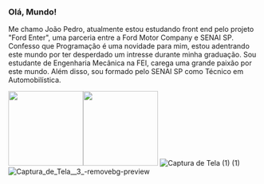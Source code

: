 ### Olá, Mundo!
Me chamo João Pedro, atualmente estou estudando front end pelo projeto "Ford Enter", uma parceria entre a Ford Motor Company e SENAI SP.
Confesso que Programação é uma novidade para mim, estou adentrando este mundo por ter desperdado um intresse durante minha graduação.
Sou estudante de Engenharia Mecânica na FEI, carega uma grande paixão por este mundo. Além disso, sou formado pelo SENAI SP como Técnico em Automobilística.

<img height ="150" src="https://cdn.jsdelivr.net/gh/devicons/devicon/icons/vscode/vscode-original-wordmark.svg" /><img height ="150" src="https://cdn.jsdelivr.net/gh/devicons/devicon/icons/javascript/javascript-plain.svg" />  ![Captura de Tela (1) (1)](https://github.com/JoaoppedroFend/JoaoppedroFend/assets/142447316/6e2658b4-2c21-4c60-ac76-77feb71866ac)  ![Captura_de_Tela__3_-removebg-preview](https://github.com/JoaoppedroFend/JoaoppedroFend/assets/142447316/8eba311c-8c82-451e-a17f-4412fcf6fee3)
          

<!--
**JoaoppedroFend/JoaoppedroFend** is a ✨ _special_ ✨ repository because its `README.md` (this file) appears on your GitHub profile.

Here are some ideas to get you started:
Alteração
- 🔭 I’m currently working on ...
- 🌱 I’m currently learning ...
- 👯 I’m looking to collaborate on ...
- 🤔 I’m looking for help with ...
- 💬 Ask me about ...
- 📫 How to reach me: ...
- 😄 Pronouns: ...
- ⚡ Fun fact: ...
-->
